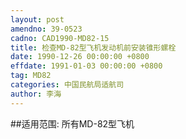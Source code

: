 ```yaml
---
layout: post
amendno: 39-0523
cadno: CAD1990-MD82-15
title: 检查MD-82型飞机发动机前安装锥形螺栓
date: 1990-12-26 00:00:00 +0800
effdate: 1991-01-03 00:00:00 +0800
tag: MD82
categories: 中国民航局适航司
author: 李海
---
```


##适用范围:
所有MD-82型飞机

